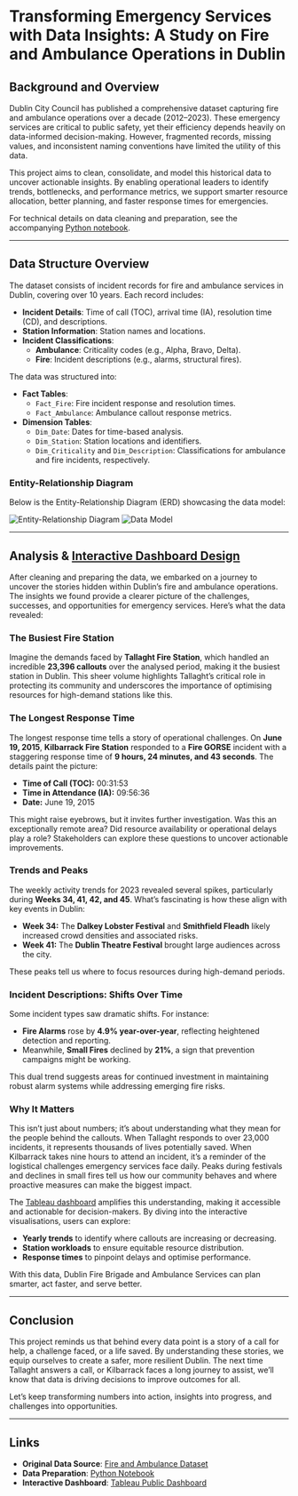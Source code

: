 # Transforming Emergency Services with Data Insights: A Study on Fire and Ambulance Operations in Dublin

## Background and Overview
Dublin City Council has published a comprehensive dataset capturing fire and ambulance operations over a decade (2012–2023). These emergency services are critical to public safety, yet their efficiency depends heavily on data-informed decision-making. However, fragmented records, missing values, and inconsistent naming conventions have limited the utility of this data.

This project aims to clean, consolidate, and model this historical data to uncover actionable insights. By enabling operational leaders to identify trends, bottlenecks, and performance metrics, we support smarter resource allocation, better planning, and faster response times for emergencies.

For technical details on data cleaning and preparation, see the accompanying [Python notebook](https://github.com/willyrigz/DublinEmergencyServicesAnalysis/blob/main/DataCleaning_and_Preparation.ipynb).

---

## Data Structure Overview
The dataset consists of incident records for fire and ambulance services in Dublin, covering over 10 years. Each record includes:

- **Incident Details**: Time of call (TOC), arrival time (IA), resolution time (CD), and descriptions.
- **Station Information**: Station names and locations.
- **Incident Classifications**:
  - **Ambulance**: Criticality codes (e.g., Alpha, Bravo, Delta).
  - **Fire**: Incident descriptions (e.g., alarms, structural fires).

The data was structured into:
- **Fact Tables**:
  - `Fact_Fire`: Fire incident response and resolution times.
  - `Fact_Ambulance`: Ambulance callout response metrics.
- **Dimension Tables**:
  - `Dim_Date`: Dates for time-based analysis.
  - `Dim_Station`: Station locations and identifiers.
  - `Dim_Criticality` and `Dim_Description`: Classifications for ambulance and fire incidents, respectively.

### Entity-Relationship Diagram
Below is the Entity-Relationship Diagram (ERD) showcasing the data model:

![Entity-Relationship Diagram](DublinEmergencyServicesAnalysis/images/ERD.png)
![Data Model](MyRevolutDataStory/images/MyRevolutDataModel.png)


---

## Analysis & [Interactive Dashboard Design](https://public.tableau.com/views/DublinEmergencyServices/DublinFireBrigadeCallOutsDashboard)
After cleaning and preparing the data, we embarked on a journey to uncover the stories hidden within Dublin’s fire and ambulance operations. The insights we found provide a clearer picture of the challenges, successes, and opportunities for emergency services. Here’s what the data revealed:

### The Busiest Fire Station
Imagine the demands faced by **Tallaght Fire Station**, which handled an incredible **23,396 callouts** over the analysed period, making it the busiest station in Dublin. This sheer volume highlights Tallaght’s critical role in protecting its community and underscores the importance of optimising resources for high-demand stations like this.

### The Longest Response Time
The longest response time tells a story of operational challenges. On **June 19, 2015**, **Kilbarrack Fire Station** responded to a **Fire GORSE** incident with a staggering response time of **9 hours, 24 minutes, and 43 seconds**. The details paint the picture:
- **Time of Call (TOC):** 00:31:53
- **Time in Attendance (IA):** 09:56:36
- **Date:** June 19, 2015

This might raise eyebrows, but it invites further investigation. Was this an exceptionally remote area? Did resource availability or operational delays play a role? Stakeholders can explore these questions to uncover actionable improvements.

### Trends and Peaks
The weekly activity trends for 2023 revealed several spikes, particularly during **Weeks 34, 41, 42, and 45**. What’s fascinating is how these align with key events in Dublin:
- **Week 34:** The **Dalkey Lobster Festival** and **Smithfield Fleadh** likely increased crowd densities and associated risks.
- **Week 41:** The **Dublin Theatre Festival** brought large audiences across the city.

These peaks tell us where to focus resources during high-demand periods.

### Incident Descriptions: Shifts Over Time
Some incident types saw dramatic shifts. For instance:
- **Fire Alarms** rose by **4.9% year-over-year**, reflecting heightened detection and reporting.
- Meanwhile, **Small Fires** declined by **21%**, a sign that prevention campaigns might be working.

This dual trend suggests areas for continued investment in maintaining robust alarm systems while addressing emerging fire risks.

### Why It Matters
This isn’t just about numbers; it’s about understanding what they mean for the people behind the callouts. When Tallaght responds to over 23,000 incidents, it represents thousands of lives potentially saved. When Kilbarrack takes nine hours to attend an incident, it’s a reminder of the logistical challenges emergency services face daily. Peaks during festivals and declines in small fires tell us how our community behaves and where proactive measures can make the biggest impact.

The [Tableau dashboard](https://public.tableau.com/views/DublinEmergencyServices/DublinFireBrigadeCallOutsDashboard)
 amplifies this understanding, making it accessible and actionable for decision-makers. By diving into the interactive visualisations, users can explore:
- **Yearly trends** to identify where callouts are increasing or decreasing.
- **Station workloads** to ensure equitable resource distribution.
- **Response times** to pinpoint delays and optimise performance.

With this data, Dublin Fire Brigade and Ambulance Services can plan smarter, act faster, and serve better.

---

## Conclusion
This project reminds us that behind every data point is a story of a call for help, a challenge faced, or a life saved. By understanding these stories, we equip ourselves to create a safer, more resilient Dublin. The next time Tallaght answers a call, or Kilbarrack faces a long journey to assist, we’ll know that data is driving decisions to improve outcomes for all.

Let’s keep transforming numbers into action, insights into progress, and challenges into opportunities.

---

## Links
- **Original Data Source**: [Fire and Ambulance Dataset](https://data.gov.ie/dataset/fire-brigade-and-ambulance)
- **Data Preparation**: [Python Notebook](https://github.com/willyrigz/DublinEmergencyServicesAnalysis/blob/main/DataCleaning_and_Preparation.ipynb)
- **Interactive Dashboard**: [Tableau Public Dashboard](https://public.tableau.com/views/DublinEmergencyServices/DublinFireBrigadeCallOutsDashboard)
